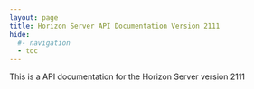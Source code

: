```yaml
---
layout: page
title: Horizon Server API Documentation Version 2111
hide:
  #- navigation
  - toc
---
```


This is a API documentation for the Horizon Server version 2111

<swagger-ui src="rest-api-swagger-docs.json"/>
